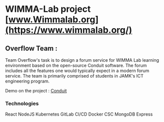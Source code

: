 # WIMMA-Lab project  [www.Wimmalab.org](https://www.wimmalab.org/) 
## Overflow Team :
Team Overflow's task is to design a forum service for WIMMA Lab learning environment based on the open-source Conduit software. The forum includes all the features one would typically expect in a modern forum service. The team is primarily comprised of students in JAMK's ICT engineering program.

Demo on the project : [Conduit](https://test.conduit.wimmalab.org/)
### Technologies
React
NodeJS
Kubernetes
GitLab CI/CD
Docker
CSC
MongoDB
Express

